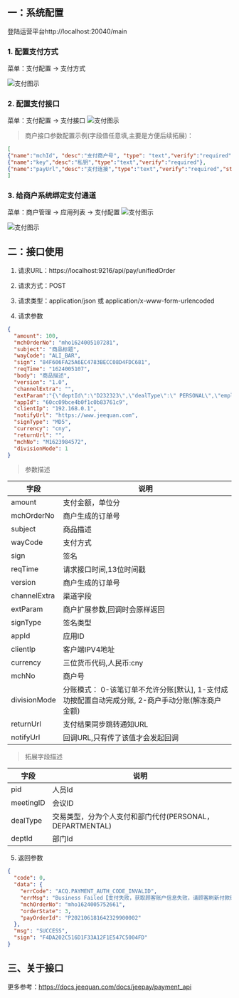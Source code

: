 ## 一：系统配置

登陆运营平台http://localhost:20040/main

### 1. 配置支付方式
菜单：支付配置 -> 支付方式

![支付图示](file/image_1.png)


### 2. 配置支付接口
菜单：支付配置 -> 支付接口
![支付图示](file/image_2.png)

> 商户接口参数配置示例(字段值任意填,主要是方便后续拓展)：
``` json
[
{"name":"mchId", "desc":"支付商户号", "type": "text","verify":"required"},
{"name":"key","desc":"私钥","type":"text","verify":"required"},
{"name":"payUrl","desc":"支付连接","type":"text","verify":"required","star":"1"}
]
```


### 3. 给商户系统绑定支付通道

菜单：商户管理 -> 应用列表 -> 支付配置
![支付图示](file/image_3.png)

![支付图示](file/image_4.png)


## 二：接口使用

1. 请求URL：https://localhost:9216/api/pay/unifiedOrder

2. 请求方式：POST

3. 请求类型：application/json 或 application/x-www-form-urlencoded


4. 请求参数
```json
{
  "amount": 100,
  "mchOrderNo": "mho1624005107281",
  "subject": "商品标题",
  "wayCode": "ALI_BAR",
  "sign": "84F606FA25A6EC4783BECC08D4FDC681",
  "reqTime": "1624005107",
  "body": "商品描述",
  "version": "1.0",
  "channelExtra": "",
  "extParam":"{\"deptId\":\"D232323\",\"dealType\":\" PERSONAL\",\"employeeId\":\"P10223232323\"}",
  "appId": "60cc09bce4b0f1c0b83761c9",
  "clientIp": "192.168.0.1",
  "notifyUrl": "https://www.jeequan.com",
  "signType": "MD5",
  "currency": "cny",
  "returnUrl": "",
  "mchNo": "M1623984572",
  "divisionMode": 1
}
```
> 参数描述

|  字段   | 说明 |
|  ----  | ----  |
| amount  | 支付金额，单位分 |
| mchOrderNo  | 商户生成的订单号 |
| subject  | 商品描述 |
| wayCode  | 支付方式 |
| sign  | 签名 |
| reqTime  | 请求接口时间,13位时间戳 |
| version  | 商户生成的订单号 |
| channelExtra  | 渠道字段 |
| extParam  | 商户扩展参数,回调时会原样返回 |
| signType  | 签名类型 |
| appId  | 应用ID |
| clientIp  | 客户端IPV4地址 |
| currency  | 三位货币代码,人民币:cny |
| mchNo  | 商户号 |
| divisionMode  | 分账模式： 0-该笔订单不允许分账[默认], 1-支付成功按配置自动完成分账, 2-商户手动分账(解冻商户金额) |
| returnUrl  | 支付结果同步跳转通知URL |
| notifyUrl  | 回调URL,只有传了该值才会发起回调 |


> 拓展字段描述

|  字段   | 说明 |
|  ----  | ----  |
| pid  | 人员Id |
| meetingID  | 会议ID |
| dealType  | 交易类型，分为个人支付和部门代付(PERSONAL，DEPARTMENTAL) |
| deptId  | 部门Id |



5. 返回参数
```json
{
  "code": 0,
  "data": {
    "errCode": "ACQ.PAYMENT_AUTH_CODE_INVALID",
    "errMsg": "Business Failed【支付失败，获取顾客账户信息失败，请顾客刷新付款码后重新收款，如再次收款失败，请联系管理员处理。[SOUNDWAVE_PARSER_FAIL]】",
    "mchOrderNo": "mho1624005752661",
    "orderState": 3,
    "payOrderId": "P202106181642329900002"
  },
  "msg": "SUCCESS",
  "sign": "F4DA202C516D1F33A12F1E547C5004FD"
}
```

## 三、关于接口

更多参考：https://docs.jeequan.com/docs/jeepay/payment_api